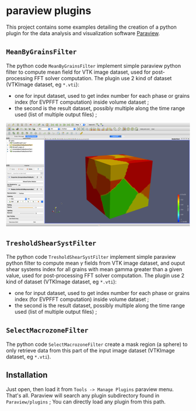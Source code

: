 # paraview plugins

This project  contains some examples detailing the creation of a python plugin for the data analysis and visualization software [Paraview](https://www.paraview.org/).

## `MeanByGrainsFilter`

The python code `MeanByGrainsFilter` implement simple paraview python filter to compute mean field for VTK image dataset, used for post-processing FFT solver computation. The plugin use 2 kind of dataset (VTKImage dataset, eg `*.vti`):

- one for input dataset, used to get index number for each phase or grains index (for EVPFFT computation) inside volume dataset ;
- the second is the result dataset, possibly multiple along the time range used (list of multiple output files) ;

<p align="center">
<img src="images/screenshot_pv57.png" alt="drawing" width="750"/>
</p>


## `TresholdShearSystFilter`

The python code `TresholdShearSystFilter` implement simple paraview python filter to compute mean $\gamma$ fields from VTK image dataset, and ouput shear systems index for all grains with mean gamma greater than a given value, used for post-processing FFT solver computation. The plugin use 2 kind of dataset (VTKImage dataset, eg `*.vti`):

- one for input dataset, used to get index number for each phase or grains index (for EVPFFT computation) inside volume dataset ;
- the second is the result dataset, possibly multiple along the time range used (list of multiple output files) ;

## `SelectMacrozoneFilter`

The python code `SelectMacrozoneFilter` create a mask region (a sphere) to only retrieve data from this part of the input image dataset (VTKImage dataset, eg `*.vti`).


## Installation

Just open, then load it from `Tools -> Manage Plugins` paraview menu. That's all. Paraview will search any plugin subdirectory found in `Paraview/plugins` ; You can directly load any plugin from this path.
